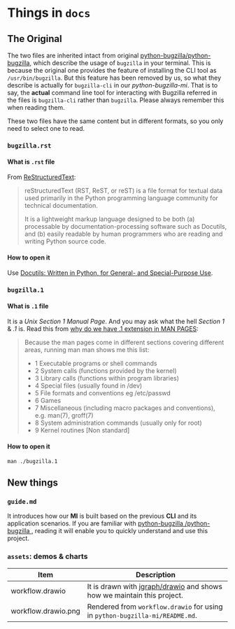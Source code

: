 # Things in `docs`



## The Original

The two files are inherited intact from original [python-bugzilla/python-bugzilla](https://github.com/python-bugzilla/python-bugzilla), 
which describe the usage of `bugzilla` in your terminal. 
This is because the original one provides the feature of installing the CLI tool as `/usr/bin/bugzilla`.
But this feature has been removed by us, so what they describe is actually for `bugzilla-cli` in our *python-bugzilla-mi*.
That is to say, the **actual** command line tool for interacting with Bugzilla referred in the files is `bugzilla-cli` rather than `bugzilla`.
Please always remember this when reading them.

These two files have the same content but in different formats, so you only need to select one to read.

### `bugzilla.rst`

#### What is `.rst` file

From [ReStructuredText](https://en.wikipedia.org/wiki/ReStructuredText):
> reStructuredText (RST, ReST, or reST) is a file format for textual data used primarily in the Python programming language community for technical documentation.
>
> It is a lightweight markup language designed to be both (a) processable by documentation-processing software such as Docutils, and (b) easily readable by human programmers who are reading and writing Python source code.

#### How to open it

Use [Docutils: Written in Python, for General- and Special-Purpose Use](https://docutils.sourceforge.io/).

### `bugzilla.1`

#### What is `.1` file

It is a *Unix Section 1 Manual Page*. And you may ask what the hell *Section 1* & *.1* is. Read this from [why do we have .1 extension in MAN PAGES](https://www.unix.com/fedora/105853-why-do-we-have-1-extension-man-pages.html):
> Because the man pages come in different sections covering different areas, running man man shows me this list:
>    - 1   Executable programs or shell commands
>    - 2   System calls (functions provided by the kernel)
>    - 3   Library calls (functions within program libraries)
>    - 4   Special files (usually found in /dev)
>    - 5   File formats and conventions eg /etc/passwd
>    - 6   Games
>    - 7   Miscellaneous (including macro  packages  and  conventions), e.g. man(7), groff(7)
>    - 8   System administration commands (usually only for root)
>    - 9   Kernel routines [Non standard]

#### How to open it

```shell
man ./bugzilla.1
```



## New things

### `guide.md`

It introduces how our **MI** is built based on the previous **CLI** and its application scenarios. If you are familiar with [python-bugzilla
/python-bugzilla
](https://github.com/python-bugzilla/python-bugzilla), reading it will enable you to quickly understand and use this project.

### `assets`: demos & charts

| Item | Description |
|------|-------------|
| workflow.drawio     | It is drawn with [jgraph/drawio](https://github.com/jgraph/drawio) and shows how we maintain this project. |
| workflow.drawio.png | Rendered from `workflow.drawio` for using in `python-bugzilla-mi/README.md`. |
